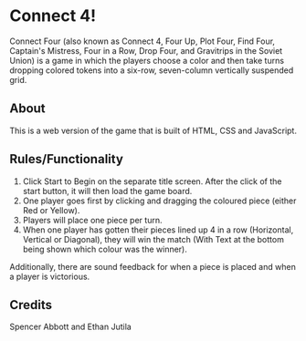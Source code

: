 # Connect 4!

Connect Four (also known as Connect 4, Four Up, Plot Four, Find Four, Captain's Mistress, Four in a Row, Drop Four, and Gravitrips in the Soviet Union) is a game in which the players choose a color and then take turns dropping colored tokens into a six-row, seven-column vertically suspended grid.

## About 

This is a web version of the game that is built of HTML, CSS and JavaScript.

## Rules/Functionality

1. Click Start to Begin on the separate title screen. After the click of the start button, it will then load the game board.
2. One player goes first by clicking and dragging the coloured piece (either Red or Yellow).
3. Players will place one piece per turn.
4. When one player has gotten their pieces lined up 4 in a row (Horizontal, Vertical or Diagonal), they will win the match (With Text at the bottom being shown which colour was the winner).

Additionally, there are sound feedback for when a piece is placed and when a player is victorious.

## Credits

Spencer Abbott and Ethan Jutila
